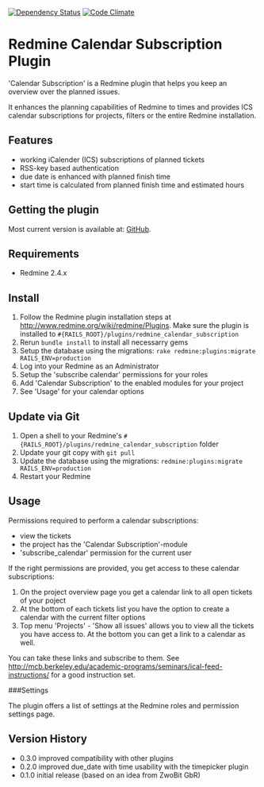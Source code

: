 [![Dependency Status](https://gemnasium.com/hicknhack-software/redmine_calendar_subscription.png)](https://gemnasium.com/hicknhack-software/redmine_calendar_subscription)
[![Code Climate](https://codeclimate.com/github/hicknhack-software/redmine_calendar_subscription.png)](https://codeclimate.com/github/hicknhack-software/redmine_calendar_subscription)

# Redmine Calendar Subscription Plugin

'Calendar Subscription' is a Redmine plugin that helps you keep an overview over the planned issues.

It enhances the planning capabilities of Redmine to times and provides ICS calendar subscriptions for projects, filters or the entire Redmine installation.

## Features

* working iCalender (ICS) subscriptions of planned tickets
* RSS-key based authentication
* due date is enhanced with planned finish time
* start time is calculated from planned finish time and estimated hours

## Getting the plugin

Most current version is available at: [GitHub](https://github.com/hicknhack-software/redmine_calendar_subscription).

## Requirements

* Redmine 2.4.x

## Install

1. Follow the Redmine plugin installation steps at http://www.redmine.org/wiki/redmine/Plugins. Make sure the plugin is installed to `#{RAILS_ROOT}/plugins/redmine_calendar_subscription`
1. Rerun `bundle install` to install all necessarry gems
1. Setup the database using the migrations: `rake redmine:plugins:migrate RAILS_ENV=production`
1. Log into your Redmine as an Administrator
1. Setup the 'subscribe calendar' permissions for your roles
1. Add 'Calendar Subscription' to the enabled modules for your project
1. See 'Usage' for your calendar options

## Update via Git

1. Open a shell to your Redmine's `#{RAILS_ROOT}/plugins/redmine_calendar_subscription` folder
1. Update your git copy with `git pull`
1. Update the database using the migrations: `redmine:plugins:migrate RAILS_ENV=production`
1. Restart your Redmine

## Usage

Permissions required to perform a calendar subscriptions:

* view the tickets
* the project has the 'Calendar Subscription'-module
* 'subscribe_calendar' permission for the current user

If the right permissions are provided, you get access to these calendar subscriptions:

1. On the project overview page you get a calendar link to all open tickets of your poject
1. At the bottom of each tickets list you have the option to create a calendar with the current filter options
1. Top menu 'Projects' - 'Show all issues' allows you to view all the tickets you have access to. At the bottom you can get a link to a calendar as well.

You can take these links and subscribe to them.
See http://mcb.berkeley.edu/academic-programs/seminars/ical-feed-instructions/ for a good instruction set.

###Settings

The plugin offers a list of settings at the Redmine roles and permission settings page.

## Version History

* 0.3.0 improved compatibility with other plugins
* 0.2.0 improved due_date with time usability with the timepicker plugin
* 0.1.0 initial release (based on an idea from ZwoBit GbR)
